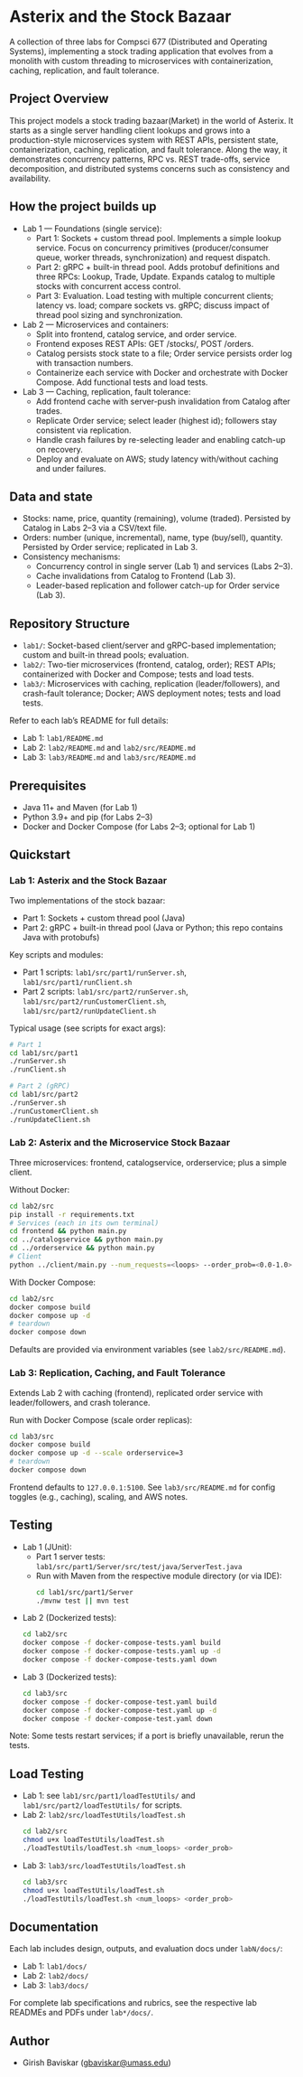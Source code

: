 # Asterix and the Stock Bazaar

A collection of three labs for Compsci 677 (Distributed and Operating Systems), implementing a stock trading application that evolves from a monolith with custom threading to microservices with containerization, caching, replication, and fault tolerance.

## Project Overview

This project models a stock trading bazaar(Market) in the world of Asterix. It starts as a single server handling client lookups and grows into a production-style microservices system with REST APIs, persistent state, containerization, caching, replication, and fault tolerance. Along the way, it demonstrates concurrency patterns, RPC vs. REST trade-offs, service decomposition, and distributed systems concerns such as consistency and availability.

## How the project builds up

- Lab 1 — Foundations (single service):
  - Part 1: Sockets + custom thread pool. Implements a simple lookup service. Focus on concurrency primitives (producer/consumer queue, worker threads, synchronization) and request dispatch.
  - Part 2: gRPC + built-in thread pool. Adds protobuf definitions and three RPCs: Lookup, Trade, Update. Expands catalog to multiple stocks with concurrent access control.
  - Part 3: Evaluation. Load testing with multiple concurrent clients; latency vs. load; compare sockets vs. gRPC; discuss impact of thread pool sizing and synchronization.
- Lab 2 — Microservices and containers:
  - Split into frontend, catalog service, and order service.
  - Frontend exposes REST APIs: GET /stocks/<name>, POST /orders.
  - Catalog persists stock state to a file; Order service persists order log with transaction numbers.
  - Containerize each service with Docker and orchestrate with Docker Compose. Add functional tests and load tests.
- Lab 3 — Caching, replication, fault tolerance:
  - Add frontend cache with server-push invalidation from Catalog after trades.
  - Replicate Order service; select leader (highest id); followers stay consistent via replication.
  - Handle crash failures by re-selecting leader and enabling catch-up on recovery.
  - Deploy and evaluate on AWS; study latency with/without caching and under failures.

## Data and state

- Stocks: name, price, quantity (remaining), volume (traded). Persisted by Catalog in Labs 2–3 via a CSV/text file.
- Orders: number (unique, incremental), name, type (buy/sell), quantity. Persisted by Order service; replicated in Lab 3.
- Consistency mechanisms:
  - Concurrency control in single server (Lab 1) and services (Labs 2–3).
  - Cache invalidations from Catalog to Frontend (Lab 3).
  - Leader-based replication and follower catch-up for Order service (Lab 3).

## Repository Structure

- `lab1/`: Socket-based client/server and gRPC-based implementation; custom and built-in thread pools; evaluation.
- `lab2/`: Two-tier microservices (frontend, catalog, order); REST APIs; containerized with Docker and Compose; tests and load tests.
- `lab3/`: Microservices with caching, replication (leader/followers), and crash-fault tolerance; Docker; AWS deployment notes; tests and load tests.

Refer to each lab’s README for full details:

- Lab 1: `lab1/README.md`
- Lab 2: `lab2/README.md` and `lab2/src/README.md`
- Lab 3: `lab3/README.md` and `lab3/src/README.md`

## Prerequisites

- Java 11+ and Maven (for Lab 1)
- Python 3.9+ and pip (for Labs 2–3)
- Docker and Docker Compose (for Labs 2–3; optional for Lab 1)

## Quickstart

### Lab 1: Asterix and the Stock Bazaar

Two implementations of the stock bazaar:

- Part 1: Sockets + custom thread pool (Java)
- Part 2: gRPC + built-in thread pool (Java or Python; this repo contains Java with protobufs)

Key scripts and modules:

- Part 1 scripts: `lab1/src/part1/runServer.sh`, `lab1/src/part1/runClient.sh`
- Part 2 scripts: `lab1/src/part2/runServer.sh`, `lab1/src/part2/runCustomerClient.sh`, `lab1/src/part2/runUpdateClient.sh`

Typical usage (see scripts for exact args):

```bash
# Part 1
cd lab1/src/part1
./runServer.sh
./runClient.sh

# Part 2 (gRPC)
cd lab1/src/part2
./runServer.sh
./runCustomerClient.sh
./runUpdateClient.sh
```

### Lab 2: Asterix and the Microservice Stock Bazaar

Three microservices: frontend, catalogservice, orderservice; plus a simple client.

Without Docker:

```bash
cd lab2/src
pip install -r requirements.txt
# Services (each in its own terminal)
cd frontend && python main.py
cd ../catalogservice && python main.py
cd ../orderservice && python main.py
# Client
python ../client/main.py --num_requests=<loops> --order_prob=<0.0-1.0>
```

With Docker Compose:

```bash
cd lab2/src
docker compose build
docker compose up -d
# teardown
docker compose down
```

Defaults are provided via environment variables (see `lab2/src/README.md`).

### Lab 3: Replication, Caching, and Fault Tolerance

Extends Lab 2 with caching (frontend), replicated order service with leader/followers, and crash tolerance.

Run with Docker Compose (scale order replicas):

```bash
cd lab3/src
docker compose build
docker compose up -d --scale orderservice=3
# teardown
docker compose down
```

Frontend defaults to `127.0.0.1:5100`. See `lab3/src/README.md` for config toggles (e.g., caching), scaling, and AWS notes.

## Testing

- Lab 1 (JUnit):
  - Part 1 server tests: `lab1/src/part1/Server/src/test/java/ServerTest.java`
  - Run with Maven from the respective module directory (or via IDE):
    ```bash
    cd lab1/src/part1/Server
    ./mvnw test || mvn test
    ```
- Lab 2 (Dockerized tests):
  ```bash
  cd lab2/src
  docker compose -f docker-compose-tests.yaml build
  docker compose -f docker-compose-tests.yaml up -d
  docker compose -f docker-compose-tests.yaml down
  ```
- Lab 3 (Dockerized tests):
  ```bash
  cd lab3/src
  docker compose -f docker-compose-test.yaml build
  docker compose -f docker-compose-test.yaml up -d
  docker compose -f docker-compose-test.yaml down
  ```

Note: Some tests restart services; if a port is briefly unavailable, rerun the tests.

## Load Testing

- Lab 1: see `lab1/src/part1/loadTestUtils/` and `lab1/src/part2/loadTestUtils/` for scripts.
- Lab 2: `lab2/src/loadTestUtils/loadTest.sh`
  ```bash
  cd lab2/src
  chmod u+x loadTestUtils/loadTest.sh
  ./loadTestUtils/loadTest.sh <num_loops> <order_prob>
  ```
- Lab 3: `lab3/src/loadTestUtils/loadTest.sh`
  ```bash
  cd lab3/src
  chmod u+x loadTestUtils/loadTest.sh
  ./loadTestUtils/loadTest.sh <num_loops> <order_prob>
  ```

## Documentation

Each lab includes design, outputs, and evaluation docs under `labN/docs/`:

- Lab 1: `lab1/docs/`
- Lab 2: `lab2/docs/`
- Lab 3: `lab3/docs/`

For complete lab specifications and rubrics, see the respective lab READMEs and PDFs under `lab*/docs/`.

## Author

- Girish Baviskar (gbaviskar@umass.edu)
